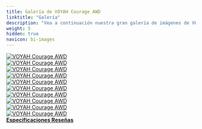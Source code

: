 ```yaml
---
title: Galería de VOYAH Courage AWD
linktitle: "Galería"
description: "Vea a continuación nuestra gran galería de imágenes de VOYAH Courage AWD. Haga clic en las imágenes para versiones en alta resolución."
weight: 5
hidden: true
navicon: bi-images
---
```

<!-- markdownlint-disable MD033 -->
<div class="row" id ="my-gallery">
	<div class="pswp-grid-item col-6 col-md-4">
		<a href="https://media.evkx.net/multimedia/models/voyah/courage/courage_awd/exterior_1.jpg"
data-pswp-src="https://media.evkx.net/multimedia/models/voyah/courage/courage_awd/exterior_1.jpg"
data-pswp-width="1920"
data-pswp-height="1003" 
target="_blank">
			<img src="https://media.evkx.net/multimedia/models/voyah/courage/courage_awd/exterior_1_xst.jpg" alt="VOYAH Courage AWD" class="img-fluid " />
		</a>
	</div>
	<div class="pswp-grid-item col-6 col-md-4">
		<a href="https://media.evkx.net/multimedia/models/voyah/courage/courage_awd/exterior_2.jpg"
data-pswp-src="https://media.evkx.net/multimedia/models/voyah/courage/courage_awd/exterior_2.jpg"
data-pswp-width="1400"
data-pswp-height="1050" 
target="_blank">
			<img src="https://media.evkx.net/multimedia/models/voyah/courage/courage_awd/exterior_2_xst.jpg" alt="VOYAH Courage AWD" class="img-fluid " />
		</a>
	</div>
	<div class="pswp-grid-item col-6 col-md-4">
		<a href="https://media.evkx.net/multimedia/models/voyah/courage/courage_awd/exterior_3.jpg"
data-pswp-src="https://media.evkx.net/multimedia/models/voyah/courage/courage_awd/exterior_3.jpg"
data-pswp-width="1920"
data-pswp-height="1080" 
target="_blank">
			<img src="https://media.evkx.net/multimedia/models/voyah/courage/courage_awd/exterior_3_xst.jpg" alt="VOYAH Courage AWD" class="img-fluid " />
		</a>
	</div>
	<div class="pswp-grid-item col-6 col-md-4">
		<a href="https://media.evkx.net/multimedia/models/voyah/courage/courage_awd/exterior_4.jpg"
data-pswp-src="https://media.evkx.net/multimedia/models/voyah/courage/courage_awd/exterior_4.jpg"
data-pswp-width="1920"
data-pswp-height="1080" 
target="_blank">
			<img src="https://media.evkx.net/multimedia/models/voyah/courage/courage_awd/exterior_4_xst.jpg" alt="VOYAH Courage AWD" class="img-fluid " />
		</a>
	</div>
	<div class="pswp-grid-item col-6 col-md-4">
		<a href="https://media.evkx.net/multimedia/models/voyah/courage/courage_awd/frontseats_1.jpg"
data-pswp-src="https://media.evkx.net/multimedia/models/voyah/courage/courage_awd/frontseats_1.jpg"
data-pswp-width="3000"
data-pswp-height="2250" 
target="_blank">
			<img src="https://media.evkx.net/multimedia/models/voyah/courage/courage_awd/frontseats_1_xst.jpg" alt="VOYAH Courage AWD" class="img-fluid " />
		</a>
	</div>
	<div class="pswp-grid-item col-6 col-md-4">
		<a href="https://media.evkx.net/multimedia/models/voyah/courage/courage_awd/headlights_1.jpg"
data-pswp-src="https://media.evkx.net/multimedia/models/voyah/courage/courage_awd/headlights_1.jpg"
data-pswp-width="1200"
data-pswp-height="675" 
target="_blank">
			<img src="https://media.evkx.net/multimedia/models/voyah/courage/courage_awd/headlights_1_xst.jpg" alt="VOYAH Courage AWD" class="img-fluid " />
		</a>
	</div>
	<div class="pswp-grid-item col-6 col-md-4">
		<a href="https://media.evkx.net/multimedia/models/voyah/courage/courage_awd/interior_1.jpg"
data-pswp-src="https://media.evkx.net/multimedia/models/voyah/courage/courage_awd/interior_1.jpg"
data-pswp-width="3000"
data-pswp-height="2250" 
target="_blank">
			<img src="https://media.evkx.net/multimedia/models/voyah/courage/courage_awd/interior_1_xst.jpg" alt="VOYAH Courage AWD" class="img-fluid " />
		</a>
	</div>
	<div class="pswp-grid-item col-6 col-md-4">
		<a href="https://media.evkx.net/multimedia/models/voyah/courage/courage_awd/main_1.jpg"
data-pswp-src="https://media.evkx.net/multimedia/models/voyah/courage/courage_awd/main_1.jpg"
data-pswp-width="3000"
data-pswp-height="1695" 
target="_blank">
			<img src="https://media.evkx.net/multimedia/models/voyah/courage/courage_awd/main_1_xst.jpg" alt="VOYAH Courage AWD" class="img-fluid " />
		</a>
	</div>
	<div class="pswp-grid-item col-6 col-md-4">
		<a href="https://media.evkx.net/multimedia/models/voyah/courage/courage_awd/screens_1.jpg"
data-pswp-src="https://media.evkx.net/multimedia/models/voyah/courage/courage_awd/screens_1.jpg"
data-pswp-width="1920"
data-pswp-height="1080" 
target="_blank">
			<img src="https://media.evkx.net/multimedia/models/voyah/courage/courage_awd/screens_1_xst.jpg" alt="VOYAH Courage AWD" class="img-fluid " />
		</a>
	</div>
	<div class="pswp-grid-item col-6 col-md-4">
		<a href="https://media.evkx.net/multimedia/models/voyah/courage/courage_awd/secondrowseats_1.jpg"
data-pswp-src="https://media.evkx.net/multimedia/models/voyah/courage/courage_awd/secondrowseats_1.jpg"
data-pswp-width="1280"
data-pswp-height="853" 
target="_blank">
			<img src="https://media.evkx.net/multimedia/models/voyah/courage/courage_awd/secondrowseats_1_xst.jpg" alt="VOYAH Courage AWD" class="img-fluid " />
		</a>
	</div>
</div>
<script type="module">
  import PhotoSwipeLightbox from '/js/photoswipe-lightbox.esm.js';
    const lightbox = new PhotoSwipeLightbox({
       gallery: '#my-gallery',
        children: 'a',
        pswpModule: () => import('/js/photoswipe.esm.js')
    });
lightbox.init();
</script>
<div class="mt-3 mb-3">
<a href="../specifications/" class="text-decoration-none text-black">
<strong><i class="bi-arrow-left"></i> Especificaciones </strong>
</a>
<a href="../reviews/" class="text-decoration-none text-black float-end">
<strong>Reseñas <i class="bi-arrow-right"></i></strong>
</a>
</div>
